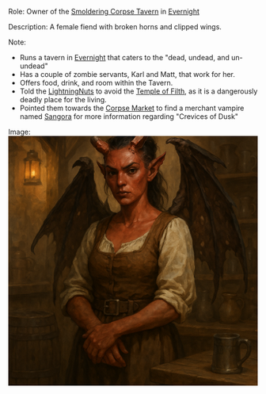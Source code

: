 Role: Owner of the [Smoldering Corpse Tavern](<../../LOCATIONS/Shadowfell/Smoldering Corpse Tavern.md>) in [Evernight](<../../LOCATIONS/Shadowfell/Evernight.md>)

Description: A female fiend with broken horns and clipped wings.

Note:
- Runs a tavern in [Evernight](<../../LOCATIONS/Shadowfell/Evernight.md>) that caters to the "dead, undead, and un-undead"
- Has a couple of zombie servants, Karl and Matt, that work for her.
- Offers food, drink, and room within the Tavern.
- Told the [LightningNuts](<../../PC's/LightningNuts.md>) to avoid the [Temple of Filth](<../../LOCATIONS/Shadowfell/Temple of Filth.md>), as it is a dangerously deadly place for the living.
- Pointed them towards the [Corpse Market](<../../LOCATIONS/Shadowfell/Corpse Market.md>) to find a merchant vampire named [Sangora](<./Sangora.md>) for more information regarding "Crevices of Dusk"

Image:
![15 - Sena](<../../IMAGES/15 - Sena.png>)